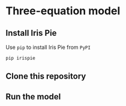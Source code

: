 # Three-equation model

## Install Iris Pie

Use `pip` to install Iris Pie from `PyPI`

```
pip irispie
```

## Clone this repository


## Run the model

